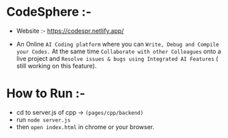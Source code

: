 # CodeSphere :- 
* Website :-  https://codespr.netlify.app/

*  An Online `AI Coding platform` where you can `Write, Debug and Compile your Codes.`
   At the same time `Collaborate with other Colleagues` onto a live project and `Resolve issues & bugs using Integrated AI Features` ( still working on this feature).


# How to Run :-
* cd to server.js of cpp -> `(pages/cpp/backend)`
* run `node server.js`
* then `open index.html` in chrome or your browser.
